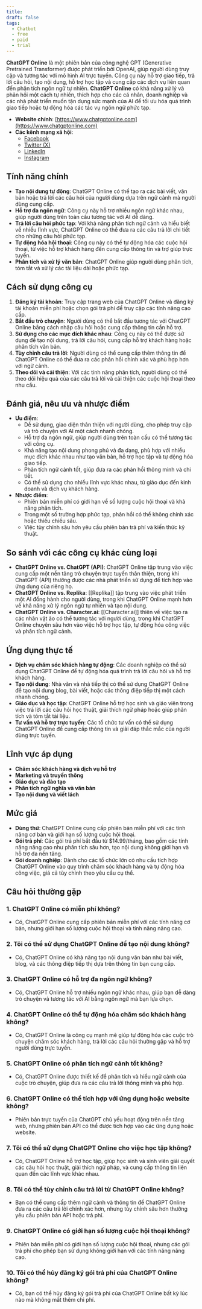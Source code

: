 ```yaml
---
title: 
draft: false
tags:
  - Chatbot
  - free
  - paid
  - trial
---
```

**ChatGPT Online** là một phiên bản của công nghệ GPT (Generative Pretrained Transformer) được phát triển bởi OpenAI, giúp người dùng truy cập và tương tác với mô hình AI trực tuyến. Công cụ này hỗ trợ giao tiếp, trả lời câu hỏi, tạo nội dung, hỗ trợ học tập và cung cấp các dịch vụ liên quan đến phân tích ngôn ngữ tự nhiên. **ChatGPT Online** có khả năng xử lý và phản hồi một cách tự nhiên, thích hợp cho các cá nhân, doanh nghiệp và các nhà phát triển muốn tận dụng sức mạnh của AI để tối ưu hóa quá trình giao tiếp hoặc tự động hóa các tác vụ ngôn ngữ phức tạp.

- **Website chính**: [https://www.chatgptonline.com](https://www.chatgptonline.com)
- **Các kênh mạng xã hội**:
    - [Facebook](https://www.facebook.com/chatgptonline)
    - [Twitter (X)](https://www.twitter.com/chatgptonline)
    - [LinkedIn](https://www.linkedin.com/company/chatgptonline)
    - [Instagram](https://www.instagram.com/chatgptonline)

## Tính năng chính

- **Tạo nội dung tự động**: ChatGPT Online có thể tạo ra các bài viết, văn bản hoặc trả lời các câu hỏi của người dùng dựa trên ngữ cảnh mà người dùng cung cấp.
- **Hỗ trợ đa ngôn ngữ**: Công cụ này hỗ trợ nhiều ngôn ngữ khác nhau, giúp người dùng trên toàn cầu tương tác với AI dễ dàng.
- **Trả lời câu hỏi phức tạp**: Với khả năng phân tích ngữ cảnh và hiểu biết về nhiều lĩnh vực, ChatGPT Online có thể đưa ra các câu trả lời chi tiết cho những câu hỏi phức tạp.
- **Tự động hóa hội thoại**: Công cụ này có thể tự động hóa các cuộc hội thoại, từ việc hỗ trợ khách hàng đến cung cấp thông tin và trợ giúp trực tuyến.
- **Phân tích và xử lý văn bản**: ChatGPT Online giúp người dùng phân tích, tóm tắt và xử lý các tài liệu dài hoặc phức tạp.

## Cách sử dụng công cụ

1. **Đăng ký tài khoản**: Truy cập trang web của ChatGPT Online và đăng ký tài khoản miễn phí hoặc chọn gói trả phí để truy cập các tính năng cao cấp.
2. **Bắt đầu trò chuyện**: Người dùng có thể bắt đầu tương tác với ChatGPT Online bằng cách nhập câu hỏi hoặc cung cấp thông tin cần hỗ trợ.
3. **Sử dụng cho các mục đích khác nhau**: Công cụ này có thể được sử dụng để tạo nội dung, trả lời câu hỏi, cung cấp hỗ trợ khách hàng hoặc phân tích văn bản.
4. **Tùy chỉnh câu trả lời**: Người dùng có thể cung cấp thêm thông tin để ChatGPT Online có thể đưa ra các phản hồi chính xác và phù hợp hơn với ngữ cảnh.
5. **Theo dõi và cải thiện**: Với các tính năng phân tích, người dùng có thể theo dõi hiệu quả của các câu trả lời và cải thiện các cuộc hội thoại theo nhu cầu.

## Đánh giá, nêu ưu và nhược điểm

- **Ưu điểm**:
    - Dễ sử dụng, giao diện thân thiện với người dùng, cho phép truy cập và trò chuyện với AI một cách nhanh chóng.
    - Hỗ trợ đa ngôn ngữ, giúp người dùng trên toàn cầu có thể tương tác với công cụ.
    - Khả năng tạo nội dung phong phú và đa dạng, phù hợp với nhiều mục đích khác nhau như tạo văn bản, hỗ trợ học tập và tự động hóa giao tiếp.
    - Phân tích ngữ cảnh tốt, giúp đưa ra các phản hồi thông minh và chi tiết.
    - Có thể sử dụng cho nhiều lĩnh vực khác nhau, từ giáo dục đến kinh doanh và dịch vụ khách hàng.
- **Nhược điểm**:
    - Phiên bản miễn phí có giới hạn về số lượng cuộc hội thoại và khả năng phân tích.
    - Trong một số trường hợp phức tạp, phản hồi có thể không chính xác hoặc thiếu chiều sâu.
    - Việc tùy chỉnh sâu hơn yêu cầu phiên bản trả phí và kiến thức kỹ thuật.

## So sánh với các công cụ khác cùng loại

- **ChatGPT Online vs. ChatGPT (API)**: ChatGPT Online tập trung vào việc cung cấp một nền tảng trò chuyện trực tuyến thân thiện, trong khi ChatGPT (API) thường được các nhà phát triển sử dụng để tích hợp vào ứng dụng của riêng họ.
- **ChatGPT Online vs. Replika**: [[Replika]] tập trung vào việc phát triển một AI đồng hành cho người dùng, trong khi ChatGPT Online mạnh hơn về khả năng xử lý ngôn ngữ tự nhiên và tạo nội dung.
- **ChatGPT Online vs. Character.ai**: [[Character.ai]] thiên về việc tạo ra các nhân vật ảo có thể tương tác với người dùng, trong khi ChatGPT Online chuyên sâu hơn vào việc hỗ trợ học tập, tự động hóa công việc và phân tích ngữ cảnh.

## Ứng dụng thực tế

- **Dịch vụ chăm sóc khách hàng tự động**: Các doanh nghiệp có thể sử dụng ChatGPT Online để tự động hóa quá trình trả lời câu hỏi và hỗ trợ khách hàng.
- **Tạo nội dung**: Nhà văn và nhà tiếp thị có thể sử dụng ChatGPT Online để tạo nội dung blog, bài viết, hoặc các thông điệp tiếp thị một cách nhanh chóng.
- **Giáo dục và học tập**: ChatGPT Online hỗ trợ học sinh và giáo viên trong việc trả lời các câu hỏi học thuật, giải thích ngữ pháp hoặc giúp phân tích và tóm tắt tài liệu.
- **Tư vấn và hỗ trợ trực tuyến**: Các tổ chức tư vấn có thể sử dụng ChatGPT Online để cung cấp thông tin và giải đáp thắc mắc của người dùng trực tuyến.

## Lĩnh vực áp dụng

- **Chăm sóc khách hàng và dịch vụ hỗ trợ**
- **Marketing và truyền thông**
- **Giáo dục và đào tạo**
- **Phân tích ngữ nghĩa và văn bản**
- **Tạo nội dung và viết lách**

## Mức giá

- **Dùng thử**: ChatGPT Online cung cấp phiên bản miễn phí với các tính năng cơ bản và giới hạn số lượng cuộc hội thoại.
- **Gói trả phí**: Các gói trả phí bắt đầu từ $14.99/tháng, bao gồm các tính năng nâng cao như phân tích sâu hơn, tạo nội dung không giới hạn và hỗ trợ đa nền tảng.
- **Gói doanh nghiệp**: Dành cho các tổ chức lớn có nhu cầu tích hợp ChatGPT Online vào quy trình chăm sóc khách hàng và tự động hóa công việc, giá cả tùy chỉnh theo yêu cầu cụ thể.

## Câu hỏi thường gặp

### 1. **ChatGPT Online có miễn phí không?**

- Có, ChatGPT Online cung cấp phiên bản miễn phí với các tính năng cơ bản, nhưng giới hạn số lượng cuộc hội thoại và tính năng nâng cao.

### 2. **Tôi có thể sử dụng ChatGPT Online để tạo nội dung không?**

- Có, ChatGPT Online có khả năng tạo nội dung văn bản như bài viết, blog, và các thông điệp tiếp thị dựa trên thông tin bạn cung cấp.

### 3. **ChatGPT Online có hỗ trợ đa ngôn ngữ không?**

- Có, ChatGPT Online hỗ trợ nhiều ngôn ngữ khác nhau, giúp bạn dễ dàng trò chuyện và tương tác với AI bằng ngôn ngữ mà bạn lựa chọn.

### 4. **ChatGPT Online có thể tự động hóa chăm sóc khách hàng không?**

- Có, ChatGPT Online là công cụ mạnh mẽ giúp tự động hóa các cuộc trò chuyện chăm sóc khách hàng, trả lời các câu hỏi thường gặp và hỗ trợ người dùng trực tuyến.

### 5. **ChatGPT Online có phân tích ngữ cảnh tốt không?**

- Có, ChatGPT Online được thiết kế để phân tích và hiểu ngữ cảnh của cuộc trò chuyện, giúp đưa ra các câu trả lời thông minh và phù hợp.

### 6. **ChatGPT Online có thể tích hợp với ứng dụng hoặc website không?**

- Phiên bản trực tuyến của ChatGPT chủ yếu hoạt động trên nền tảng web, nhưng phiên bản API có thể được tích hợp vào các ứng dụng hoặc website.

### 7. **Tôi có thể sử dụng ChatGPT Online cho việc học tập không?**

- Có, ChatGPT Online hỗ trợ học tập, giúp học sinh và sinh viên giải quyết các câu hỏi học thuật, giải thích ngữ pháp, và cung cấp thông tin liên quan đến các lĩnh vực khác nhau.

### 8. **Tôi có thể tùy chỉnh câu trả lời từ ChatGPT Online không?**

- Bạn có thể cung cấp thêm ngữ cảnh và thông tin để ChatGPT Online đưa ra các câu trả lời chính xác hơn, nhưng tùy chỉnh sâu hơn thường yêu cầu phiên bản API hoặc trả phí.

### 9. **ChatGPT Online có giới hạn số lượng cuộc hội thoại không?**

- Phiên bản miễn phí có giới hạn số lượng cuộc hội thoại, nhưng các gói trả phí cho phép bạn sử dụng không giới hạn với các tính năng nâng cao.

### 10. **Tôi có thể hủy đăng ký gói trả phí của ChatGPT Online không?**

- Có, bạn có thể hủy đăng ký gói trả phí của ChatGPT Online bất kỳ lúc nào mà không mất thêm chi phí.
